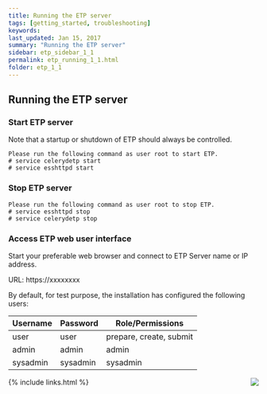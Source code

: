 ```yaml
---
title: Running the ETP server
tags: [getting_started, troubleshooting]
keywords:
last_updated: Jan 15, 2017
summary: "Running the ETP server"
sidebar: etp_sidebar_1_1
permalink: etp_running_1_1.html
folder: etp_1_1
---
```


## Running the ETP server

### Start ETP server

Note that a startup or shutdown of ETP should always be controlled.

    Please run the following command as user root to start ETP.
    # service celerydetp start
    # service esshttpd start

### Stop ETP server

    Please run the following command as user root to stop ETP.
    # service esshttpd stop
    # service celerydetp stop

### Access ETP web user interface

Start your preferable web browser and connect to ETP Server name or IP address.

URL: https://xxxxxxxx

By default, for test purpose, the installation has configured the following users:

| **Username** | **Password** | **Role/Permissions**  |
| --- | --- | --- |
| user | user | prepare, create, submit |
| admin | admin | admin |
| sysadmin | sysadmin | sysadmin |

[<img align="right" src="images/n.png">](etp_safety_backup_procedures_1_1.html)
{% include links.html %}
